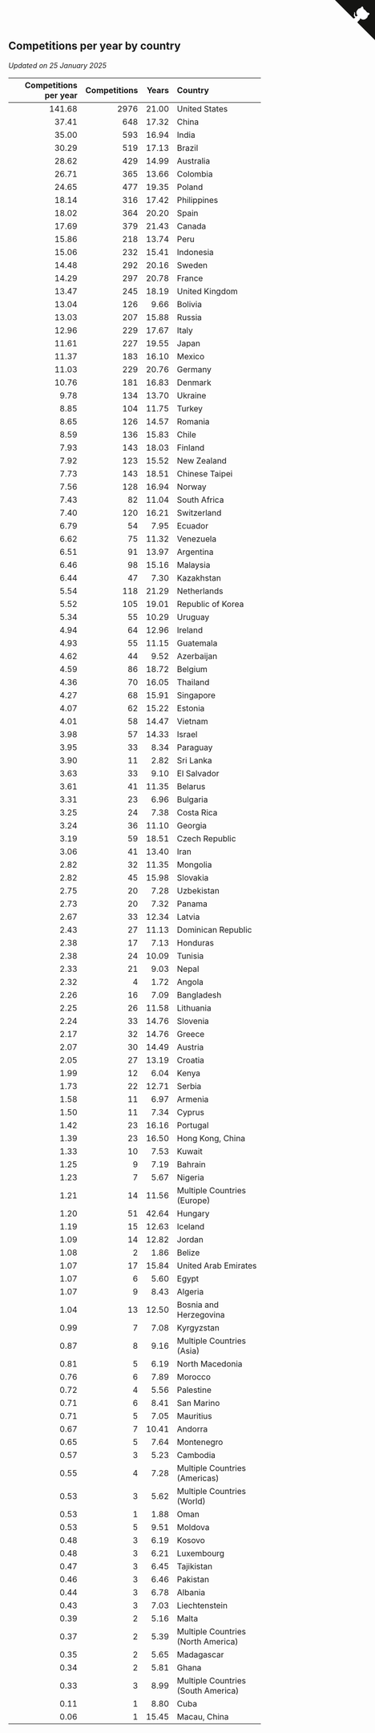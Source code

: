 ## Competitions per year by country

*Updated on 25 January 2025*

| Competitions per year | Competitions | Years | Country |
| ---: | ---: | ---: | :--- |
| 141.68 | 2976 | 21.00 | United States |
| 37.41 | 648 | 17.32 | China |
| 35.00 | 593 | 16.94 | India |
| 30.29 | 519 | 17.13 | Brazil |
| 28.62 | 429 | 14.99 | Australia |
| 26.71 | 365 | 13.66 | Colombia |
| 24.65 | 477 | 19.35 | Poland |
| 18.14 | 316 | 17.42 | Philippines |
| 18.02 | 364 | 20.20 | Spain |
| 17.69 | 379 | 21.43 | Canada |
| 15.86 | 218 | 13.74 | Peru |
| 15.06 | 232 | 15.41 | Indonesia |
| 14.48 | 292 | 20.16 | Sweden |
| 14.29 | 297 | 20.78 | France |
| 13.47 | 245 | 18.19 | United Kingdom |
| 13.04 | 126 | 9.66 | Bolivia |
| 13.03 | 207 | 15.88 | Russia |
| 12.96 | 229 | 17.67 | Italy |
| 11.61 | 227 | 19.55 | Japan |
| 11.37 | 183 | 16.10 | Mexico |
| 11.03 | 229 | 20.76 | Germany |
| 10.76 | 181 | 16.83 | Denmark |
| 9.78 | 134 | 13.70 | Ukraine |
| 8.85 | 104 | 11.75 | Turkey |
| 8.65 | 126 | 14.57 | Romania |
| 8.59 | 136 | 15.83 | Chile |
| 7.93 | 143 | 18.03 | Finland |
| 7.92 | 123 | 15.52 | New Zealand |
| 7.73 | 143 | 18.51 | Chinese Taipei |
| 7.56 | 128 | 16.94 | Norway |
| 7.43 | 82 | 11.04 | South Africa |
| 7.40 | 120 | 16.21 | Switzerland |
| 6.79 | 54 | 7.95 | Ecuador |
| 6.62 | 75 | 11.32 | Venezuela |
| 6.51 | 91 | 13.97 | Argentina |
| 6.46 | 98 | 15.16 | Malaysia |
| 6.44 | 47 | 7.30 | Kazakhstan |
| 5.54 | 118 | 21.29 | Netherlands |
| 5.52 | 105 | 19.01 | Republic of Korea |
| 5.34 | 55 | 10.29 | Uruguay |
| 4.94 | 64 | 12.96 | Ireland |
| 4.93 | 55 | 11.15 | Guatemala |
| 4.62 | 44 | 9.52 | Azerbaijan |
| 4.59 | 86 | 18.72 | Belgium |
| 4.36 | 70 | 16.05 | Thailand |
| 4.27 | 68 | 15.91 | Singapore |
| 4.07 | 62 | 15.22 | Estonia |
| 4.01 | 58 | 14.47 | Vietnam |
| 3.98 | 57 | 14.33 | Israel |
| 3.95 | 33 | 8.34 | Paraguay |
| 3.90 | 11 | 2.82 | Sri Lanka |
| 3.63 | 33 | 9.10 | El Salvador |
| 3.61 | 41 | 11.35 | Belarus |
| 3.31 | 23 | 6.96 | Bulgaria |
| 3.25 | 24 | 7.38 | Costa Rica |
| 3.24 | 36 | 11.10 | Georgia |
| 3.19 | 59 | 18.51 | Czech Republic |
| 3.06 | 41 | 13.40 | Iran |
| 2.82 | 32 | 11.35 | Mongolia |
| 2.82 | 45 | 15.98 | Slovakia |
| 2.75 | 20 | 7.28 | Uzbekistan |
| 2.73 | 20 | 7.32 | Panama |
| 2.67 | 33 | 12.34 | Latvia |
| 2.43 | 27 | 11.13 | Dominican Republic |
| 2.38 | 17 | 7.13 | Honduras |
| 2.38 | 24 | 10.09 | Tunisia |
| 2.33 | 21 | 9.03 | Nepal |
| 2.32 | 4 | 1.72 | Angola |
| 2.26 | 16 | 7.09 | Bangladesh |
| 2.25 | 26 | 11.58 | Lithuania |
| 2.24 | 33 | 14.76 | Slovenia |
| 2.17 | 32 | 14.76 | Greece |
| 2.07 | 30 | 14.49 | Austria |
| 2.05 | 27 | 13.19 | Croatia |
| 1.99 | 12 | 6.04 | Kenya |
| 1.73 | 22 | 12.71 | Serbia |
| 1.58 | 11 | 6.97 | Armenia |
| 1.50 | 11 | 7.34 | Cyprus |
| 1.42 | 23 | 16.16 | Portugal |
| 1.39 | 23 | 16.50 | Hong Kong, China |
| 1.33 | 10 | 7.53 | Kuwait |
| 1.25 | 9 | 7.19 | Bahrain |
| 1.23 | 7 | 5.67 | Nigeria |
| 1.21 | 14 | 11.56 | Multiple Countries (Europe) |
| 1.20 | 51 | 42.64 | Hungary |
| 1.19 | 15 | 12.63 | Iceland |
| 1.09 | 14 | 12.82 | Jordan |
| 1.08 | 2 | 1.86 | Belize |
| 1.07 | 17 | 15.84 | United Arab Emirates |
| 1.07 | 6 | 5.60 | Egypt |
| 1.07 | 9 | 8.43 | Algeria |
| 1.04 | 13 | 12.50 | Bosnia and Herzegovina |
| 0.99 | 7 | 7.08 | Kyrgyzstan |
| 0.87 | 8 | 9.16 | Multiple Countries (Asia) |
| 0.81 | 5 | 6.19 | North Macedonia |
| 0.76 | 6 | 7.89 | Morocco |
| 0.72 | 4 | 5.56 | Palestine |
| 0.71 | 6 | 8.41 | San Marino |
| 0.71 | 5 | 7.05 | Mauritius |
| 0.67 | 7 | 10.41 | Andorra |
| 0.65 | 5 | 7.64 | Montenegro |
| 0.57 | 3 | 5.23 | Cambodia |
| 0.55 | 4 | 7.28 | Multiple Countries (Americas) |
| 0.53 | 3 | 5.62 | Multiple Countries (World) |
| 0.53 | 1 | 1.88 | Oman |
| 0.53 | 5 | 9.51 | Moldova |
| 0.48 | 3 | 6.19 | Kosovo |
| 0.48 | 3 | 6.21 | Luxembourg |
| 0.47 | 3 | 6.45 | Tajikistan |
| 0.46 | 3 | 6.46 | Pakistan |
| 0.44 | 3 | 6.78 | Albania |
| 0.43 | 3 | 7.03 | Liechtenstein |
| 0.39 | 2 | 5.16 | Malta |
| 0.37 | 2 | 5.39 | Multiple Countries (North America) |
| 0.35 | 2 | 5.65 | Madagascar |
| 0.34 | 2 | 5.81 | Ghana |
| 0.33 | 3 | 8.99 | Multiple Countries (South America) |
| 0.11 | 1 | 8.80 | Cuba |
| 0.06 | 1 | 15.45 | Macau, China |


<a href="https://github.com/jonatanklosko/wca_statistics" class="github-corner" aria-label="View source on Github"><svg width="80" height="80" viewBox="0 0 250 250" style="fill:#151513; color:#fff; position: absolute; top: 0; border: 0; right: 0;" aria-hidden="true"><path d="M0,0 L115,115 L130,115 L142,142 L250,250 L250,0 Z"></path><path d="M128.3,109.0 C113.8,99.7 119.0,89.6 119.0,89.6 C122.0,82.7 120.5,78.6 120.5,78.6 C119.2,72.0 123.4,76.3 123.4,76.3 C127.3,80.9 125.5,87.3 125.5,87.3 C122.9,97.6 130.6,101.9 134.4,103.2" fill="currentColor" style="transform-origin: 130px 106px;" class="octo-arm"></path><path d="M115.0,115.0 C114.9,115.1 118.7,116.5 119.8,115.4 L133.7,101.6 C136.9,99.2 139.9,98.4 142.2,98.6 C133.8,88.0 127.5,74.4 143.8,58.0 C148.5,53.4 154.0,51.2 159.7,51.0 C160.3,49.4 163.2,43.6 171.4,40.1 C171.4,40.1 176.1,42.5 178.8,56.2 C183.1,58.6 187.2,61.8 190.9,65.4 C194.5,69.0 197.7,73.2 200.1,77.6 C213.8,80.2 216.3,84.9 216.3,84.9 C212.7,93.1 206.9,96.0 205.4,96.6 C205.1,102.4 203.0,107.8 198.3,112.5 C181.9,128.9 168.3,122.5 157.7,114.1 C157.9,116.9 156.7,120.9 152.7,124.9 L141.0,136.5 C139.8,137.7 141.6,141.9 141.8,141.8 Z" fill="currentColor" class="octo-body"></path></svg></a><style>.github-corner:hover .octo-arm{animation:octocat-wave 560ms ease-in-out}@keyframes octocat-wave{0%,100%{transform:rotate(0)}20%,60%{transform:rotate(-25deg)}40%,80%{transform:rotate(10deg)}}@media (max-width:500px){.github-corner:hover .octo-arm{animation:none}.github-corner .octo-arm{animation:octocat-wave 560ms ease-in-out}}</style>
